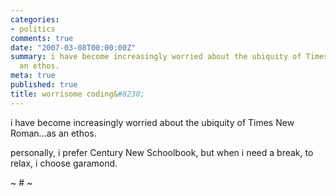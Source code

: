 ```yaml
---
categories:
- politics
comments: true
date: "2007-03-08T00:00:00Z"
summary: i have become increasingly worried about the ubiquity of Times New Roman…as
  an ethos.
meta: true
published: true
title: worrisome coding&#8230;
---
```


i have become increasingly worried about the ubiquity of Times New Roman…as an ethos.

personally, i prefer Century New Schoolbook, but when i need a break, to relax, i choose garamond.

~ # ~